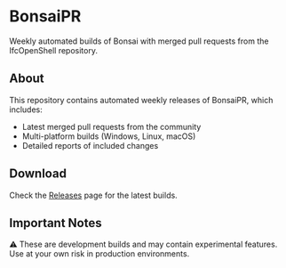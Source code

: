 # BonsaiPR

Weekly automated builds of Bonsai with merged pull requests from the IfcOpenShell repository.

## About

This repository contains automated weekly releases of BonsaiPR, which includes:
- Latest merged pull requests from the community
- Multi-platform builds (Windows, Linux, macOS)
- Detailed reports of included changes

## Download

Check the [Releases](https://github.com/falken10vdl/bonsaiPR/releases) page for the latest builds.

## Important Notes

⚠️ These are development builds and may contain experimental features.
Use at your own risk in production environments.
